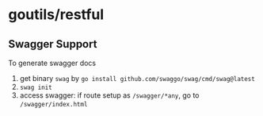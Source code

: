 # goutils/restful


## Swagger Support
To generate swagger docs
1. get binary `swag` by `go install github.com/swaggo/swag/cmd/swag@latest`
2. `swag init` 
3. access swagger: if route setup as `/swagger/*any`, go to `/swagger/index.html`